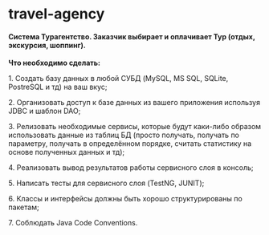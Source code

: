 # travel-agency
<H4>Система Турагентство. Заказчик выбирает и оплачивает Тур (отдых, экскурсия, шоппинг).</H4>

<b>Что необходимо сделать:</b>
    <p>1. Создать базу данных в любой СУБД (MySQL, MS SQL, SQLite, PostreSQL и тд) на ваш вкус;</p>
    <p>2. Организовать доступ к базе данных из вашего приложения используя JDBC и шаблон DAO;</p>
    <p>3. Релизовать необходимые сервисы, которые будут каки-либо образом использовать данные из таблиц БД (просто получать, получать по параметру, получать в определённом порядке, считать статистику на основе полученных данных и тд);</p>
    <p>4. Реализовать вывод результатов работы сервисного слоя в консоль;</p>
    <p>5. Написать тесты для сервисного слоя (TestNG, JUNIT);</p>
    <p>6. Классы и интерфейсы должны быть хорошо структурированы по пакетам;</p>
    <p>7. Соблюдать Java Code Conventions.</p>
